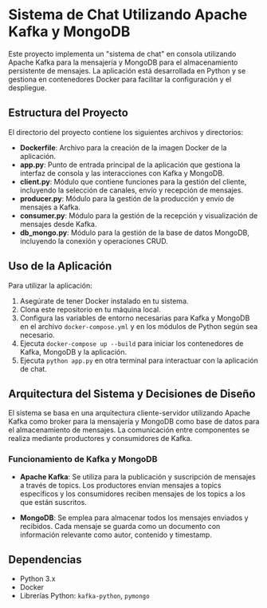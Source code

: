 # Sistema de Chat Utilizando Apache Kafka y MongoDB

Este proyecto implementa un "sistema de chat" en consola utilizando Apache Kafka para la mensajería y MongoDB para el almacenamiento persistente de mensajes. La aplicación está desarrollada en Python y se gestiona en contenedores Docker para facilitar la configuración y el despliegue.

## Estructura del Proyecto

El directorio del proyecto contiene los siguientes archivos y directorios:

- **Dockerfile**: Archivo para la creación de la imagen Docker de la aplicación.
- **app.py**: Punto de entrada principal de la aplicación que gestiona la interfaz de consola y las interacciones con Kafka y MongoDB.
- **client.py**: Módulo que contiene funciones para la gestión del cliente, incluyendo la selección de canales, envío y recepción de mensajes.
- **producer.py**: Módulo para la gestión de la producción y envío de mensajes a Kafka.
- **consumer.py**: Módulo para la gestión de la recepción y visualización de mensajes desde Kafka.
- **db_mongo.py**: Módulo para la gestión de la base de datos MongoDB, incluyendo la conexión y operaciones CRUD.

## Uso de la Aplicación

Para utilizar la aplicación:

1. Asegúrate de tener Docker instalado en tu sistema.
2. Clona este repositorio en tu máquina local.
3. Configura las variables de entorno necesarias para Kafka y MongoDB en el archivo `docker-compose.yml` y en los módulos de Python según sea necesario.
4. Ejecuta `docker-compose up --build` para iniciar los contenedores de Kafka, MongoDB y la aplicación.
5. Ejecuta `python app.py` en otra terminal para interactuar con la aplicación de chat.

## Arquitectura del Sistema y Decisiones de Diseño

El sistema se basa en una arquitectura cliente-servidor utilizando Apache Kafka como broker para la mensajería y MongoDB como base de datos para el almacenamiento de mensajes. La comunicación entre componentes se realiza mediante productores y consumidores de Kafka.

### Funcionamiento de Kafka y MongoDB

- **Apache Kafka**: Se utiliza para la publicación y suscripción de mensajes a través de topics. Los productores envían mensajes a topics específicos y los consumidores reciben mensajes de los topics a los que están suscritos.
  
- **MongoDB**: Se emplea para almacenar todos los mensajes enviados y recibidos. Cada mensaje se guarda como un documento con información relevante como autor, contenido y timestamp.

## Dependencias

- Python 3.x
- Docker
- Librerías Python: `kafka-python`, `pymongo`
